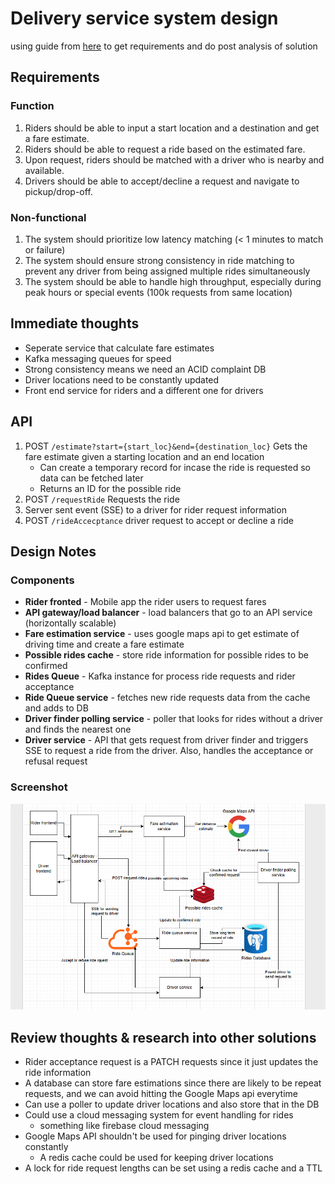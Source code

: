 # Delivery service system design

using guide from [here](https://www.hellointerview.com/learn/system-design/problem-breakdowns/uber) to get requirements and do post analysis of solution

## Requirements

### Function

1. Riders should be able to input a start location and a destination and get a fare estimate.
2. Riders should be able to request a ride based on the estimated fare.
3. Upon request, riders should be matched with a driver who is nearby and available.
4. Drivers should be able to accept/decline a request and navigate to pickup/drop-off.

### Non-functional

1. The system should prioritize low latency matching (< 1 minutes to match or failure)
2. The system should ensure strong consistency in ride matching to prevent any driver from being assigned multiple rides simultaneously
3. The system should be able to handle high throughput, especially during peak hours or special events (100k requests from same location)

## Immediate thoughts

- Seperate service that calculate fare estimates
- Kafka messaging queues for speed
- Strong consistency means we need an ACID complaint DB
- Driver locations need to be constantly updated
- Front end service for riders and a different one for drivers

## API

1. POST `/estimate?start={start_loc}&end={destination_loc}` Gets the fare estimate given a starting location and an end location
   - Can create a temporary record for incase the ride is requested so data can be fetched later
   - Returns an ID for the possible ride
2. POST `/requestRide` Requests the ride
3. Server sent event (SSE) to a driver for rider request information
4. POST `/rideAccecptance` driver request to accept or decline a ride

## Design Notes

### Components

- **Rider fronted** - Mobile app the rider users to request fares
- **API gateway/load balancer** - load balancers that go to an API service (horizontally scalable)
- **Fare estimation service** - uses google maps api to get estimate of driving time and create a fare estimate 
- **Possible rides cache** - store ride information for possible rides to be confirmed 
- **Rides Queue** -  Kafka instance for process ride requests and rider acceptance
- **Ride Queue service** - fetches new ride requests data from the cache and adds to DB
- **Driver finder polling service** - poller that looks for rides without a driver and finds the nearest one
- **Driver service** - API that gets request from driver finder and triggers SSE to request a ride from the driver. 
Also, handles the acceptance or refusal request

### Screenshot
![img.png](img.png)

## Review thoughts & research into other solutions
- Rider acceptance request is a PATCH requests since it just updates the ride information
- A database can store fare estimations since there are likely to be repeat requests, and we can avoid hitting the Google Maps api everytime
- Can use a poller to update driver locations and also store that in the DB
- Could use a cloud messaging system for event handling for rides
   - something like firebase cloud messaging
- Google Maps API shouldn't be used for pinging driver locations constantly
  - A redis cache could be used for keeping driver locations
- A lock for ride request lengths can be set using a redis cache and a TTL